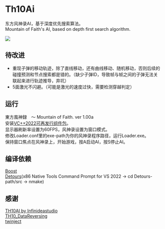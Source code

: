 # Th10Ai

东方风神录AI，基于深度优先搜索算法。<br />
Mountain of Faith's AI, based on depth first search algorithm.<br />

![](https://github.com/unnamedmemory/Th10Ai/blob/master/1.png)

## 待改进

* 重现子弹的移动轨迹，除了直线移动，还有曲线移动、随机移动，否则后续的碰撞预测和节点搜索都是错的。（缺少子弹ID，导致帧与帧之间的子弹无法关联起来进行轨迹推导，弃坑）<br />
* 5面激光不闪避。（可能是激光的速度过快，需要检测穿越判定）<br />

## 运行

東方風神録　～ Mountain of Faith. ver 1.00a<br />
安装[VC++2022可再发行组件包](https://docs.microsoft.com/en-us/cpp/windows/latest-supported-vc-redist?view=msvc-170)。<br />
显示器刷新率设置为60FPS，风神录设置为窗口模式。<br />
修改Loader.conf里的exe-path为你的风神录程序路径，运行Loader.exe。<br />
保持窗口焦点在风神录上，开始游戏，按A启动AI，按S停止AI。<br />

## 编译依赖

[Boost](https://www.boost.org)<br />
[Detours](https://github.com/microsoft/detours)(x86 Native Tools Command Prompt for VS 2022 -> cd Detours-path/src -> nmake)<br />

## 感谢

[TH10AI by Infinideastudio](https://github.com/Infinideastudio/TH10AI)<br />
[TH10_DataReversing](https://github.com/binvec/TH10_DataReversing)<br />
[twinject](https://github.com/Netdex/twinject)<br />
